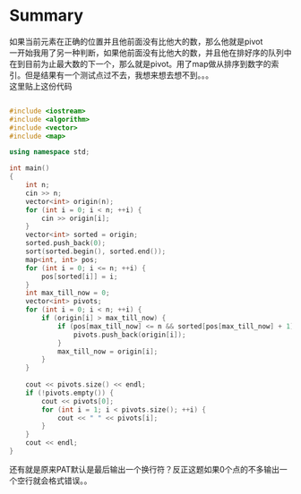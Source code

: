 # Summary
如果当前元素在正确的位置并且他前面没有比他大的数，那么他就是pivot  
一开始我用了另一种判断，如果他前面没有比他大的数，并且他在排好序的队列中在到目前为止最大数的下一个，那么就是pivot。用了map做从排序到数字的索引。但是结果有一个测试点过不去，我想来想去想不到。。。  
这里贴上这份代码  

```c++

#include <iostream>
#include <algorithm>
#include <vector>
#include <map>

using namespace std;

int main()
{
	int n;
	cin >> n;
	vector<int> origin(n);
	for (int i = 0; i < n; ++i) {
		cin >> origin[i];
	}
	vector<int> sorted = origin;
	sorted.push_back(0);
	sort(sorted.begin(), sorted.end());
	map<int, int> pos;
	for (int i = 0; i <= n; ++i) {
		pos[sorted[i]] = i;
	}
	int max_till_now = 0;
	vector<int> pivots;
	for (int i = 0; i < n; ++i) {
		if (origin[i] > max_till_now) {
			if (pos[max_till_now] <= n && sorted[pos[max_till_now] + 1] == origin[i]) {
				pivots.push_back(origin[i]);
			}
			max_till_now = origin[i];
		}
	}
	
	cout << pivots.size() << endl;
	if (!pivots.empty()) {
		cout << pivots[0];
		for (int i = 1; i < pivots.size(); ++i) {
			cout << " " << pivots[i];
		}
	}
	cout << endl;
}
```

还有就是原来PAT默认是最后输出一个换行符？反正这题如果0个点的不多输出一个空行就会格式错误。。  
